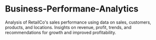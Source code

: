 # Business-Performane-Analytics
Analysis of RetailCo's sales performance using data on sales, customers, products, and locations. Insights on revenue, profit, trends, and recommendations for growth and improved profitability.
